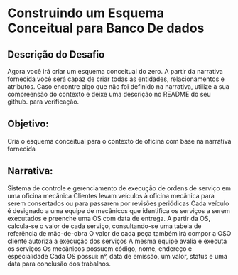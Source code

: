 # Construindo um Esquema Conceitual para Banco De dados

## Descrição do Desafio
Agora você irá criar um esquema conceitual do zero. A partir da narrativa fornecida você será capaz de criar todas as entidades, relacionamentos e atributos. Caso encontre algo que não foi definido na narrativa, utilize a sua compreensão do contexto e deixe uma descrição no README do seu github. para verificação.


## Objetivo:
Cria o esquema conceitual para o contexto de oficina com base na narrativa fornecida

## Narrativa:
Sistema de controle e gerenciamento de execução de ordens de serviço em uma oficina mecânica
Clientes levam veículos à oficina mecânica para serem consertados ou para passarem por revisões  periódicas
Cada veículo é designado a uma equipe de mecânicos que identifica os serviços a serem executados e preenche uma OS com data de entrega.
A partir da OS, calcula-se o valor de cada serviço, consultando-se uma tabela de referência de mão-de-obra
O valor de cada peça também irá compor a OSO cliente autoriza a execução dos serviços
A mesma equipe avalia e executa os serviços
Os mecânicos possuem código, nome, endereço e especialidade
Cada OS possui: n°, data de emissão, um valor, status e uma data para conclusão dos trabalhos.
